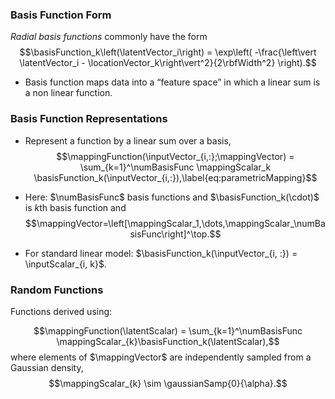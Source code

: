 ### Basis Function Form

*Radial basis functions* commonly have the form
$$\basisFunction_k\left(\latentVector_i\right) = \exp\left( -\frac{\left\vert
          \latentVector_i - \locationVector_k\right\vert^2}{2\rbfWidth^2}
    \right).$$

-   Basis function maps data into a “feature space” in which a linear
    sum is a non linear function.


### Basis Function Representations

-   Represent a function by a linear sum over a basis,
    $$\mappingFunction(\inputVector_{i,:};\mappingVector) = \sum_{k=1}^\numBasisFunc \mappingScalar_k \basisFunction_k(\inputVector_{i,:}),\label{eq:parametricMapping}$$

-   Here: $\numBasisFunc$ basis functions and $\basisFunction_k(\cdot)$
    is $k$th basis function and
    $$\mappingVector=\left[\mappingScalar_1,\dots,\mappingScalar_\numBasisFunc\right]^\top.$$

-   For standard linear model:
    $\basisFunction_k(\inputVector_{i, :}) = \inputScalar_{i, k}$.

### Random Functions

<div align="left">Functions derived using:</div>

$$\mappingFunction(\latentScalar) = \sum_{k=1}^\numBasisFunc
        \mappingScalar_{k}\basisFunction_k(\latentScalar),$$ where
elements of $\mappingVector$ are independently sampled from a Gaussian
density, $$\mappingScalar_{k} \sim \gaussianSamp{0}{\alpha}.$$


